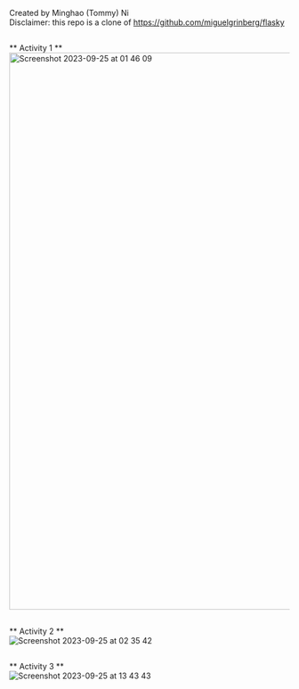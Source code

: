 Created by Minghao (Tommy) Ni\
Disclaimer: this repo is a clone of https://github.com/miguelgrinberg/flasky
##
** Activity 1 **\
<img width="1000" alt="Screenshot 2023-09-25 at 01 46 09" src="https://github.com/unreliable-tn/ECE444-F2023-Lab1/assets/82098467/b37bbaaf-f330-4926-85e3-fe3e13c16683">
##
** Activity 2 **\
![Screenshot 2023-09-25 at 02 35 42](https://github.com/unreliable-tn/ECE444-F2023-Lab1/assets/82098467/94acb51b-d5a0-4017-9809-29493232b7fc)
##
** Activity 3 **\
![Screenshot 2023-09-25 at 13 43 43](https://github.com/unreliable-tn/ECE444-F2023-Lab1/assets/82098467/3042761c-5d2e-414f-a7ce-e28de6558068)
